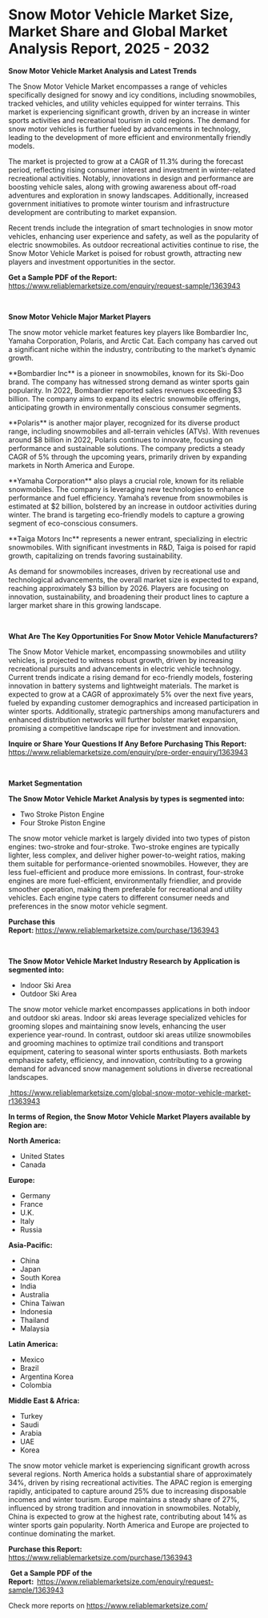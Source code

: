 <p><h1>Snow Motor Vehicle Market Size, Market Share and Global Market Analysis Report, 2025 - 2032</h1></p><p><strong>Snow Motor Vehicle Market Analysis and Latest Trends</strong></p>
<p><p>The Snow Motor Vehicle Market encompasses a range of vehicles specifically designed for snowy and icy conditions, including snowmobiles, tracked vehicles, and utility vehicles equipped for winter terrains. This market is experiencing significant growth, driven by an increase in winter sports activities and recreational tourism in cold regions. The demand for snow motor vehicles is further fueled by advancements in technology, leading to the development of more efficient and environmentally friendly models.</p><p>The market is projected to grow at a CAGR of 11.3% during the forecast period, reflecting rising consumer interest and investment in winter-related recreational activities. Notably, innovations in design and performance are boosting vehicle sales, along with growing awareness about off-road adventures and exploration in snowy landscapes. Additionally, increased government initiatives to promote winter tourism and infrastructure development are contributing to market expansion.</p><p>Recent trends include the integration of smart technologies in snow motor vehicles, enhancing user experience and safety, as well as the popularity of electric snowmobiles. As outdoor recreational activities continue to rise, the Snow Motor Vehicle Market is poised for robust growth, attracting new players and investment opportunities in the sector.</p></p>
<p><strong>Get a Sample PDF of the Report:&nbsp;</strong> <a href="https://www.reliablemarketsize.com/enquiry/request-sample/1363943?utm_campaign=2890&utm_medium=2&utm_source=Github&utm_content=ia&utm_term=28022025&utm_id=snow-motor-vehicle">https://www.reliablemarketsize.com/enquiry/request-sample/1363943</a></p>
<p>&nbsp;</p>
<p><strong>Snow Motor Vehicle Major Market Players</strong></p>
<p><p>The snow motor vehicle market features key players like Bombardier Inc, Yamaha Corporation, Polaris, and Arctic Cat. Each company has carved out a significant niche within the industry, contributing to the market’s dynamic growth.</p><p>**Bombardier Inc** is a pioneer in snowmobiles, known for its Ski-Doo brand. The company has witnessed strong demand as winter sports gain popularity. In 2022, Bombardier reported sales revenues exceeding $3 billion. The company aims to expand its electric snowmobile offerings, anticipating growth in environmentally conscious consumer segments.</p><p>**Polaris** is another major player, recognized for its diverse product range, including snowmobiles and all-terrain vehicles (ATVs). With revenues around $8 billion in 2022, Polaris continues to innovate, focusing on performance and sustainable solutions. The company predicts a steady CAGR of 5% through the upcoming years, primarily driven by expanding markets in North America and Europe.</p><p>**Yamaha Corporation** also plays a crucial role, known for its reliable snowmobiles. The company is leveraging new technologies to enhance performance and fuel efficiency. Yamaha’s revenue from snowmobiles is estimated at $2 billion, bolstered by an increase in outdoor activities during winter. The brand is targeting eco-friendly models to capture a growing segment of eco-conscious consumers.</p><p>**Taiga Motors Inc** represents a newer entrant, specializing in electric snowmobiles. With significant investments in R&D, Taiga is poised for rapid growth, capitalizing on trends favoring sustainability.</p><p>As demand for snowmobiles increases, driven by recreational use and technological advancements, the overall market size is expected to expand, reaching approximately $3 billion by 2026. Players are focusing on innovation, sustainability, and broadening their product lines to capture a larger market share in this growing landscape.</p></p>
<p>&nbsp;</p>
<p><strong>What Are The Key Opportunities For Snow Motor Vehicle Manufacturers?</strong></p>
<p><p>The Snow Motor Vehicle market, encompassing snowmobiles and utility vehicles, is projected to witness robust growth, driven by increasing recreational pursuits and advancements in electric vehicle technology. Current trends indicate a rising demand for eco-friendly models, fostering innovation in battery systems and lightweight materials. The market is expected to grow at a CAGR of approximately 5% over the next five years, fueled by expanding customer demographics and increased participation in winter sports. Additionally, strategic partnerships among manufacturers and enhanced distribution networks will further bolster market expansion, promising a competitive landscape ripe for investment and innovation.</p></p>
<p><strong>Inquire or Share Your Questions If Any Before Purchasing This Report:</strong> <a href="https://www.reliablemarketsize.com/enquiry/pre-order-enquiry/1363943?utm_campaign=2890&utm_medium=2&utm_source=Github&utm_content=ia&utm_term=28022025&utm_id=snow-motor-vehicle">https://www.reliablemarketsize.com/enquiry/pre-order-enquiry/1363943</a></p>
<p>&nbsp;</p>
<p><strong>Market Segmentation</strong></p>
<p><strong>The Snow Motor Vehicle Market Analysis by types is segmented into:</strong></p>
<p><ul><li>Two Stroke Piston Engine</li><li>Four Stroke Piston Engine</li></ul></p>
<p><p>The snow motor vehicle market is largely divided into two types of piston engines: two-stroke and four-stroke. Two-stroke engines are typically lighter, less complex, and deliver higher power-to-weight ratios, making them suitable for performance-oriented snowmobiles. However, they are less fuel-efficient and produce more emissions. In contrast, four-stroke engines are more fuel-efficient, environmentally friendlier, and provide smoother operation, making them preferable for recreational and utility vehicles. Each engine type caters to different consumer needs and preferences in the snow motor vehicle segment.</p></p>
<p><strong>Purchase this Report:&nbsp;</strong><a href="https://www.reliablemarketsize.com/purchase/1363943?utm_campaign=2890&utm_medium=2&utm_source=Github&utm_content=ia&utm_term=28022025&utm_id=snow-motor-vehicle">https://www.reliablemarketsize.com/purchase/1363943</a></p>
<p>&nbsp;</p>
<p><strong>The Snow Motor Vehicle Market Industry Research by Application is segmented into:</strong></p>
<p><ul><li>Indoor Ski Area</li><li>Outdoor Ski Area</li></ul></p>
<p><p>The snow motor vehicle market encompasses applications in both indoor and outdoor ski areas. Indoor ski areas leverage specialized vehicles for grooming slopes and maintaining snow levels, enhancing the user experience year-round. In contrast, outdoor ski areas utilize snowmobiles and grooming machines to optimize trail conditions and transport equipment, catering to seasonal winter sports enthusiasts. Both markets emphasize safety, efficiency, and innovation, contributing to a growing demand for advanced snow management solutions in diverse recreational landscapes.</p></p>
<p><a href="https://www.reliablemarketsize.com/global-snow-motor-vehicle-market-r1363943?utm_campaign=2890&utm_medium=2&utm_source=Github&utm_content=ia&utm_term=28022025&utm_id=snow-motor-vehicle">&nbsp;https://www.reliablemarketsize.com/global-snow-motor-vehicle-market-r1363943</a></p>
<p><strong>In terms of Region, the Snow Motor Vehicle Market Players available by Region are:</strong></p>
<p>
    <p> <strong> North America: </strong>
        <ul>
            <li>United States</li>
            <li>Canada</li>
        </ul>
        </p> 
    <p> <strong> Europe: </strong>
        <ul>
            <li>Germany</li>
            <li>France</li>
            <li>U.K.</li>
            <li>Italy</li>
            <li>Russia</li>
        </ul>
        </p> 
    <p> <strong> Asia-Pacific: </strong>
        <ul>
            <li>China</li>
            <li>Japan</li>
            <li>South Korea</li>
            <li>India</li>
            <li>Australia</li>
            <li>China Taiwan</li>
            <li>Indonesia</li>
            <li>Thailand</li>
            <li>Malaysia</li>
        </ul>
        </p> 
    <p> <strong> Latin America: </strong>
        <ul>
            <li>Mexico</li>
            <li>Brazil</li>
            <li>Argentina Korea</li>
            <li>Colombia</li>
        </ul>
        </p> 
    <p> <strong> Middle East & Africa: </strong>
        <ul>
            <li>Turkey</li>
            <li>Saudi</li>
            <li>Arabia</li>
            <li>UAE</li>
            <li>Korea</li>
        </ul>
    </p>
    </p>
<p><p>The snow motor vehicle market is experiencing significant growth across several regions. North America holds a substantial share of approximately 34%, driven by rising recreational activities. The APAC region is emerging rapidly, anticipated to capture around 25% due to increasing disposable incomes and winter tourism. Europe maintains a steady share of 27%, influenced by strong tradition and innovation in snowmobiles. Notably, China is expected to grow at the highest rate, contributing about 14% as winter sports gain popularity. North America and Europe are projected to continue dominating the market.</p></p>
<p><strong>Purchase this Report: </strong><a href="https://www.reliablemarketsize.com/purchase/1363943?utm_campaign=2890&utm_medium=2&utm_source=Github&utm_content=ia&utm_term=28022025&utm_id=snow-motor-vehicle">https://www.reliablemarketsize.com/purchase/1363943</a></p>
<p>&nbsp;<strong>Get a Sample PDF of the Report:&nbsp;&nbsp;</strong><a href="https://www.reliablemarketsize.com/enquiry/request-sample/1363943?utm_campaign=2890&utm_medium=2&utm_source=Github&utm_content=ia&utm_term=28022025&utm_id=snow-motor-vehicle">https://www.reliablemarketsize.com/enquiry/request-sample/1363943</a></p>
<p><strong></strong></p>
<p>Check more reports on <a href="https://www.reliablemarketsize.com/?utm_campaign=2890&utm_medium=2&utm_source=Github&utm_content=ia&utm_term=28022025&utm_id=snow-motor-vehicle">https://www.reliablemarketsize.com/</a></p>